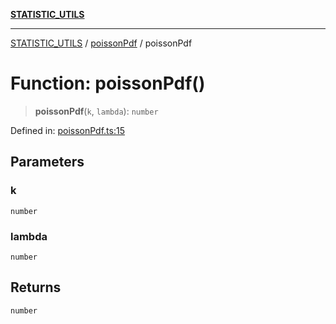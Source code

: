 [**STATISTIC_UTILS**](../../README.md)

***

[STATISTIC_UTILS](../../README.md) / [poissonPdf](../README.md) / poissonPdf

# Function: poissonPdf()

> **poissonPdf**(`k`, `lambda`): `number`

Defined in: [poissonPdf.ts:15](https://github.com/dailker/everyutil/blob/26e2bb73429918cf0d08899e9efd90b82a42c92e/src/statistic/poissonPdf.ts#L15)

## Parameters

### k

`number`

### lambda

`number`

## Returns

`number`
